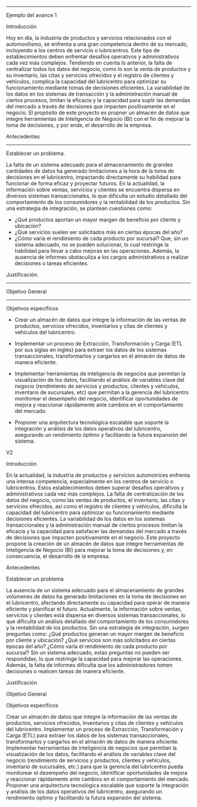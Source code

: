 ***************************************************************************************
Ejemplo del avance 1

Introducción

Hoy en día, la industria de productos y servicios relacionados con el automovilismo, se enfrenta a una gran competencia dentro de su mercado, incluyendo a los centros de servicio o lubricentros. Este tipo de establecimientos deben enfrentar desafíos operativos y administrativos cada vez más complejos. Tendiendo en cuenta lo anterior, la falta de centralizar todos los datos del negocio, como lo son la venta de productos y su inventario, las citas y servicios ofrecidos y el registro de clientes y vehículos, complica la capacidad del lubricentro para optimizar su funcionamiento mediante tomas de decisiones eficientes. La variabilidad de los datos en los sistemas de transacción y la administración manual de ciertos procesos, limitan la eficacia y la capacidad para suplir las demandas del mercado a través de decisiones que impacten positivamente en el negocio. El propósito de este proyecto es propner un almacén de datos que integre herramientas de Inteligencia de Negocio (BI) con el fin de mejorar la toma de decisiones, y por ende, el desarrollo de la empresa.

Antecedentes

-------------------


Establecer un problema.

La falta de un sistema adecuado para el almacenamiento de grandes cantidades de datos ha generado limitaciones a la hora de la toma de decisiones en el lubricentro, impactando directamente su habilidad para funcionar de forma eficaz y proyectar futuros. 
En la actualidad, la información sobre ventas, servicios y clientes se encuentra dispersa en diversos sistemas transaccionales, lo que dificulta un estudio detallado del comportamiento de los consumidores y la rentabilidad de los productos. Sin una estrategia de integración, se plantean cuestiones como: 
- ¿Qué productos aportan un mayor margen de beneficio por cliente y ubicación?
- ¿Qué servicios suelen ser solicitados más en ciertas épocas del año?
- ¿Cómo varia el rendimiento de cada producto por sucursal? 
Que, sin un sistema adecuado, no se pueden solucionar, lo cual restringe la habilidad para llevar a cabo mejoras en las operaciones. Además, la ausencia de informes obstaculiza a los cargos administrativos a realizar decisiones o tareas eficientes.


Justificación.

-------------------

Objetivo General

-------------------

Objetivos específicos

- Crear un almacén de datos que integre la información de las ventas de productos, servicios ofrecidos, inventarios y citas de clientes y vehículos del lubricentro.

- Implementar un proceso de Extracción, Transformación y Carga (ETL por sus siglas en inglés) para extraer los datos de los sistemas transaccionales, transformarlos y cargarlos en el almacén de datos de manera eficiente.

- Implementar herramientas de inteligencia de negocios que permitan la visualización de los datos, facilitando el análisis de variables clave del negocio (rendimiento de servicios y productos, clientes y vehículos, inventario de sucursales, etc) que permitan a la gerencia del lubricentro monitorear el desempeño del negocio, identificar oportunidades de mejora y reaccionar rápidamente ante cambios en el comportamiento del mercado.

- Proponer una arquitectura tecnológica escalable que soporte la integración y análisis de los datos operativos del lubricentro, asegurando un rendimiento óptimo y facilitando la futura expansión del sistema.

V2

Introducción

En la actualidad, la industria de productos y servicios automotrices enfrenta una intensa competencia, especialmente en los centros de servicio o lubricentros. Estos establecimientos deben superar desafíos operativos y administrativos cada vez más complejos. La falta de centralización de los datos del negocio, como las ventas de productos, el inventario, las citas y servicios ofrecidos, así como el registro de clientes y vehículos, dificulta la capacidad del lubricentro para optimizar su funcionamiento mediante decisiones eficientes. La variabilidad de los datos en los sistemas transaccionales y la administración manual de ciertos procesos limitan la eficacia y la capacidad para satisfacer las demandas del mercado a través de decisiones que impacten positivamente en el negocio. Este proyecto propone la creación de un almacén de datos que integre herramientas de Inteligencia de Negocio (BI) para mejorar la toma de decisiones y, en consecuencia, el desarrollo de la empresa.

Antecedentes

Establecer un problema

La ausencia de un sistema adecuado para el almacenamiento de grandes volúmenes de datos ha generado limitaciones en la toma de decisiones en el lubricentro, afectando directamente su capacidad para operar de manera eficiente y planificar el futuro. Actualmente, la información sobre ventas, servicios y clientes está dispersa en diversos sistemas transaccionales, lo que dificulta un análisis detallado del comportamiento de los consumidores y la rentabilidad de los productos. Sin una estrategia de integración, surgen preguntas como: ¿Qué productos generan un mayor margen de beneficio por cliente y ubicación? ¿Qué servicios son más solicitados en ciertas épocas del año? ¿Cómo varía el rendimiento de cada producto por sucursal? Sin un sistema adecuado, estas preguntas no pueden ser respondidas, lo que restringe la capacidad para mejorar las operaciones. Además, la falta de informes dificulta que los administradores tomen decisiones o realicen tareas de manera eficiente.

Justificación

Objetivo General

Objetivos específicos

Crear un almacén de datos que integre la información de las ventas de productos, servicios ofrecidos, inventarios y citas de clientes y vehículos del lubricentro.
Implementar un proceso de Extracción, Transformación y Carga (ETL) para extraer los datos de los sistemas transaccionales, transformarlos y cargarlos en el almacén de datos de manera eficiente.
Implementar herramientas de inteligencia de negocios que permitan la visualización de los datos, facilitando el análisis de variables clave del negocio (rendimiento de servicios y productos, clientes y vehículos, inventario de sucursales, etc.) para que la gerencia del lubricentro pueda monitorear el desempeño del negocio, identificar oportunidades de mejora y reaccionar rápidamente ante cambios en el comportamiento del mercado.
Proponer una arquitectura tecnológica escalable que soporte la integración y análisis de los datos operativos del lubricentro, asegurando un rendimiento óptimo y facilitando la futura expansión del sistema.